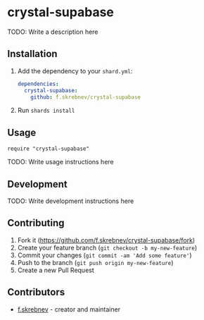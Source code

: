 # crystal-supabase

TODO: Write a description here

## Installation

1. Add the dependency to your `shard.yml`:

   ```yaml
   dependencies:
     crystal-supabase:
       github: f.skrebnev/crystal-supabase
   ```

2. Run `shards install`

## Usage

```crystal
require "crystal-supabase"
```

TODO: Write usage instructions here

## Development

TODO: Write development instructions here

## Contributing

1. Fork it (<https://github.com/f.skrebnev/crystal-supabase/fork>)
2. Create your feature branch (`git checkout -b my-new-feature`)
3. Commit your changes (`git commit -am 'Add some feature'`)
4. Push to the branch (`git push origin my-new-feature`)
5. Create a new Pull Request

## Contributors

- [f.skrebnev](https://github.com/f.skrebnev) - creator and maintainer
